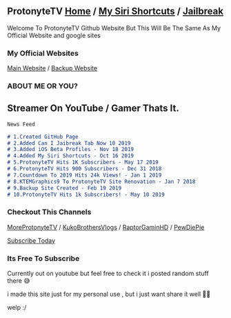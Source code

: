 ## ProtonyteTV [Home](https://protonytetv.github.io/sub2protonytetv/) / [My Siri Shortcuts](https://protonytetv.github.io/sub2protonytetv/sirishortcuts) / [Jailbreak](https://protonytetv.github.io/sub2protonytetv/jailbreak)

Welcome To ProtonyteTV Github Website But This Will Be The Same As My Official Website and google sites

### My Official Websites
[Main Website](http://protonytetv.weebly.com/) / [Backup Website](https://sites.google.com/view/protonytetv)

### ABOUT ME OR YOU?

## Streamer On YouTube / Gamer Thats It.

```markdown
News Feed

# 1.Created GitHub Page
# 2.Added Can I Jaibreak Tab Now 10 2019
# 3.Added iOS Beta Profiles - Nov 18 2019
# 4.Added My Siri Shortcuts - Oct 16 2019
# 5.ProtonyteTV Hits 1K Subscribers - May 17 2019
# 6.ProtonyteTV Hits 900 Subscribers - Dec 31 2018
# 7.Countdown To 2019 Hits 24k Views! - Jan 1 2019
# 8.KTEMGraphics9 To ProtonyteTV Site Renovation - Jan 7 2018
# 9.Backup Site Created - Feb 19 2019
# 10.ProtonyteTV Hits 1k Subscribers! - May 10 2019
```

### Checkout This Channels
[MoreProtonyteTV](https://www.youtube.com/channel/UCIpYp9uzwn105vJU4GAGh5g) / [KukoBrothersVlogs](https://www.youtube.com/channel/UCcoY0bsWxCkBdckDUk4pq7g) / [RaptorGaminHD](https://www.youtube.com/channel/UCdLeCvDi4najMaUXF7YS9FA)
/ [PewDiePie](https://www.youtube.com/user/PewDiePie)

   [Subscribe Today](https://www.youtube.com/channel/UCYlaibAtoGVFsd9PZUGAc1Q?sub_confirmation=1)

### Its Free To Subscribe

Currently out on youtube but feel free to check it i posted random stuff there 😅

i made this site just for my personal use , but i just want share it well 🤷‍♂️

welp :/

